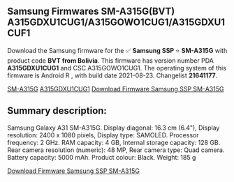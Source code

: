 <h2>Samsung Firmwares SM-A315G(BVT) A315GDXU1CUG1/A315GOWO1CUG1/A315GDXU1CUF1</h2>
Download the Samsung firmware for the ✅ <strong>Samsung SSP </strong> ⭐ <strong>SM-A315G</strong> with product code <strong>BVT</strong> <strong> from Bolivia</strong>. This firmware has version number PDA <strong>A315GDXU1CUG1</strong> and CSC A315GOWO1CUG1. The operating system of this firmware is Android R , with build date 2021-08-23. Changelist <strong>21641177</strong>.


[SM-A315G](https://samfirm.shop/samsung/model/SM-A315G)
[A315GDXU1CUG1](https://samfirm.shop/samsung/pda/A315GDXU1CUG1)
[Download Firmware Samsung SSP SM-A315G](https://samfirm.shop/samsung/firmware/451855)
<h2>Summary description:</h2>
<p>Samsung Galaxy A31 SM-A315G. Display diagonal: 16.3 cm (6.4"), Display resolution: 2400 x 1080 pixels, Display type: SAMOLED. Processor frequency: 2 GHz. RAM capacity: 4 GB, Internal storage capacity: 128 GB. Rear camera resolution (numeric): 48 MP, Rear camera type: Quad camera. Battery capacity: 5000 mAh. Product colour: Black. Weight: 185 g</p>


[Download Firmware Samsung SSP SM-A315G](https://samfirm.shop/samsung/firmware/451855)
